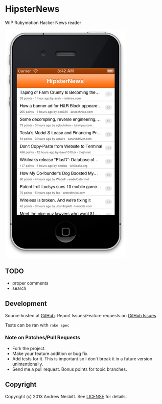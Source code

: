 # HipsterNews

WIP Rubymotion Hacker News reader

![screenshot](screenshot.png)

## TODO

* proper comments
* search

## Development

Source hosted at [GitHub](http://github.com/andrew/hipsternews).
Report Issues/Feature requests on [GitHub Issues](http://github.com/andrew/hipsternews/issues).

Tests can be ran with `rake spec`

### Note on Patches/Pull Requests

 * Fork the project.
 * Make your feature addition or bug fix.
 * Add tests for it. This is important so I don't break it in a
   future version unintentionally.
 * Send me a pull request. Bonus points for topic branches.

## Copyright

Copyright (c) 2013 Andrew Nesbitt. See [LICENSE](LICENSE) for details.